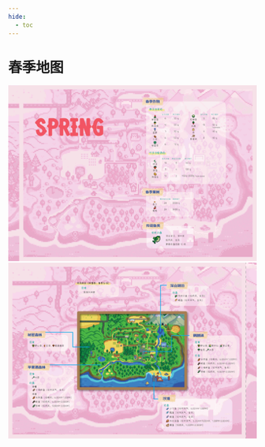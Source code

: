 ```yaml
---
hide:
  - toc
---
```

# 春季地图

![](../../assets/book_img/season_map/2.jpg)
![](../../assets/book_img/season_map/1.jpg)